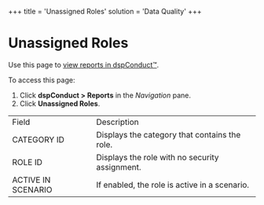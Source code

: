 +++
title = 'Unassigned Roles'
solution = 'Data Quality'
+++

# Unassigned Roles

<div class="use">

Use this page to [view reports in
dspConduct™](../Use_Cases/View_Reports_in_dspConduct.htm).

</div>

To access this page:

1.  Click <span style="font-weight: bold;">dspConduct \>
    </span>**Reports** in the *Navigation* pane.
2.  Click **Unassigned Roles**.

|                    |                                                |
| ------------------ | ---------------------------------------------- |
| Field              | Description                                    |
| CATEGORY ID        | Displays the category that contains the role.  |
| ROLE ID            | Displays the role with no security assignment. |
| ACTIVE IN SCENARIO | If enabled, the role is active in a scenario.  |
